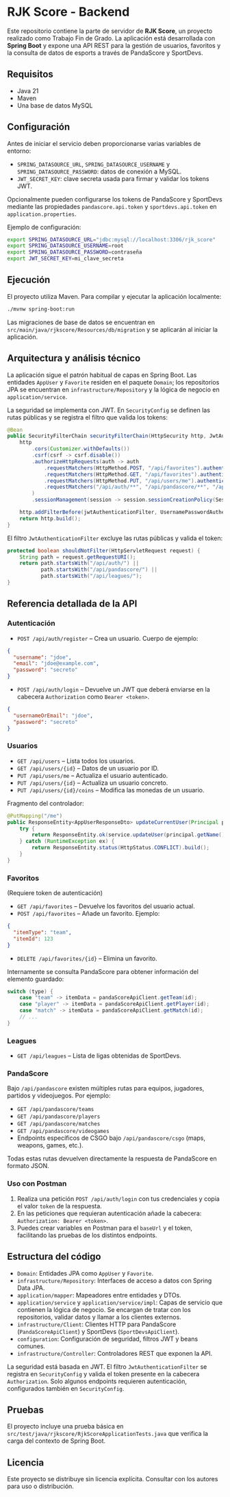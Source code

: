 # RJK Score - Backend

Este repositorio contiene la parte de servidor de **RJK Score**, un proyecto realizado como Trabajo Fin de Grado. La aplicación está desarrollada con **Spring Boot** y expone una API REST para la gestión de usuarios, favoritos y la consulta de datos de esports a través de PandaScore y SportDevs.

## Requisitos

- Java 21
- Maven
- Una base de datos MySQL

## Configuración

Antes de iniciar el servicio deben proporcionarse varias variables de entorno:

- `SPRING_DATASOURCE_URL`, `SPRING_DATASOURCE_USERNAME` y `SPRING_DATASOURCE_PASSWORD`: datos de conexión a MySQL.
- `JWT_SECRET_KEY`: clave secreta usada para firmar y validar los tokens JWT.

Opcionalmente pueden configurarse los tokens de PandaScore y SportDevs mediante las propiedades `pandascore.api.token` y `sportdevs.api.token` en `application.properties`.

Ejemplo de configuración:

```bash
export SPRING_DATASOURCE_URL="jdbc:mysql://localhost:3306/rjk_score"
export SPRING_DATASOURCE_USERNAME=root
export SPRING_DATASOURCE_PASSWORD=contraseña
export JWT_SECRET_KEY=mi_clave_secreta
```

## Ejecución

El proyecto utiliza Maven. Para compilar y ejecutar la aplicación localmente:

```bash
./mvnw spring-boot:run
```

Las migraciones de base de datos se encuentran en `src/main/java/rjkscore/Resources/db/migration` y se aplicarán al iniciar la aplicación.

## Arquitectura y análisis técnico

La aplicación sigue el patrón habitual de capas en Spring Boot. Las entidades `AppUser` y `Favorite` residen en el paquete `Domain`; los repositorios JPA se encuentran en `infrastructure/Repository` y la lógica de negocio en `application/service`.

La seguridad se implementa con JWT. En `SecurityConfig` se definen las rutas públicas y se registra el filtro que valida los tokens:

```java
@Bean
public SecurityFilterChain securityFilterChain(HttpSecurity http, JwtAuthenticationFilter jwtAuthenticationFilter) throws Exception {
    http
        .cors(Customizer.withDefaults())
        .csrf(csrf -> csrf.disable())
        .authorizeHttpRequests(auth -> auth
            .requestMatchers(HttpMethod.POST, "/api/favorites").authenticated()
            .requestMatchers(HttpMethod.GET, "/api/favorites").authenticated()
            .requestMatchers(HttpMethod.PUT, "/api/users/me").authenticated()
            .requestMatchers("/api/auth/**", "/api/pandascore/**", "/api/leagues/**").permitAll()
        )
        .sessionManagement(session -> session.sessionCreationPolicy(SessionCreationPolicy.STATELESS));

    http.addFilterBefore(jwtAuthenticationFilter, UsernamePasswordAuthenticationFilter.class);
    return http.build();
}
```

El filtro `JwtAuthenticationFilter` excluye las rutas públicas y valida el token:

```java
protected boolean shouldNotFilter(HttpServletRequest request) {
    String path = request.getRequestURI();
    return path.startsWith("/api/auth/") ||
           path.startsWith("/api/pandascore/") ||
           path.startsWith("/api/leagues/");
}
```

## Referencia detallada de la API

### Autenticación

- `POST /api/auth/register` – Crea un usuario. Cuerpo de ejemplo:

```json
{
  "username": "jdoe",
  "email": "jdoe@example.com",
  "password": "secreto"
}
```

- `POST /api/auth/login` – Devuelve un JWT que deberá enviarse en la cabecera `Authorization` como `Bearer <token>`.

```json
{
  "usernameOrEmail": "jdoe",
  "password": "secreto"
}
```

### Usuarios

- `GET /api/users` – Lista todos los usuarios.
- `GET /api/users/{id}` – Datos de un usuario por ID.
- `PUT /api/users/me` – Actualiza el usuario autenticado.
- `PUT /api/users/{id}` – Actualiza un usuario concreto.
- `PUT /api/users/{id}/coins` – Modifica las monedas de un usuario.

Fragmento del controlador:

```java
@PutMapping("/me")
public ResponseEntity<AppUserResponseDto> updateCurrentUser(Principal principal, @RequestBody UpdateUserDto dto) {
    try {
        return ResponseEntity.ok(service.updateUser(principal.getName(), dto));
    } catch (RuntimeException ex) {
        return ResponseEntity.status(HttpStatus.CONFLICT).build();
    }
}
```

### Favoritos

(Requiere token de autenticación)

- `GET /api/favorites` – Devuelve los favoritos del usuario actual.
- `POST /api/favorites` – Añade un favorito. Ejemplo:

```json
{
  "itemType": "team",
  "itemId": 123
}
```

- `DELETE /api/favorites/{id}` – Elimina un favorito.

Internamente se consulta PandaScore para obtener información del elemento guardado:

```java
switch (type) {
    case "team" -> itemData = pandaScoreApiClient.getTeam(id);
    case "player" -> itemData = pandaScoreApiClient.getPlayer(id);
    case "match" -> itemData = pandaScoreApiClient.getMatch(id);
    // ...
}
```

### Leagues

- `GET /api/leagues` – Lista de ligas obtenidas de SportDevs.

### PandaScore

Bajo `/api/pandascore` existen múltiples rutas para equipos, jugadores, partidos y videojuegos. Por ejemplo:

- `GET /api/pandascore/teams`
- `GET /api/pandascore/players`
- `GET /api/pandascore/matches`
- `GET /api/pandascore/videogames`
- Endpoints específicos de CSGO bajo `/api/pandascore/csgo` (maps, weapons, games, etc.).

Todas estas rutas devuelven directamente la respuesta de PandaScore en formato JSON.

### Uso con Postman

1. Realiza una petición `POST /api/auth/login` con tus credenciales y copia el valor `token` de la respuesta.
2. En las peticiones que requieran autenticación añade la cabecera:
   `Authorization: Bearer <token>`.
3. Puedes crear variables en Postman para el `baseUrl` y el token, facilitando las pruebas de los distintos endpoints.

## Estructura del código


- `Domain`: Entidades JPA como `AppUser` y `Favorite`.
- `infrastructure/Repository`: Interfaces de acceso a datos con Spring Data JPA.
- `application/mapper`: Mapeadores entre entidades y DTOs.
- `application/service` y `application/service/impl`: Capas de servicio que contienen la lógica de negocio. Se encargan de tratar con los repositorios, validar datos y llamar a los clientes externos.
- `infrastructure/Client`: Clientes HTTP para PandaScore (`PandaScoreApiClient`) y SportDevs (`SportDevsApiClient`).
- `configuration`: Configuración de seguridad, filtros JWT y beans comunes.
- `infrastructure/Controller`: Controladores REST que exponen la API.

La seguridad está basada en JWT. El filtro `JwtAuthenticationFilter` se registra en `SecurityConfig` y valida el token presente en la cabecera `Authorization`. Solo algunos endpoints requieren autenticación, configurados también en `SecurityConfig`.

## Pruebas

El proyecto incluye una prueba básica en `src/test/java/rjkscore/RjkScoreApplicationTests.java` que verifica la carga del contexto de Spring Boot.

## Licencia

Este proyecto se distribuye sin licencia explícita. Consultar con los autores para uso o distribución.


